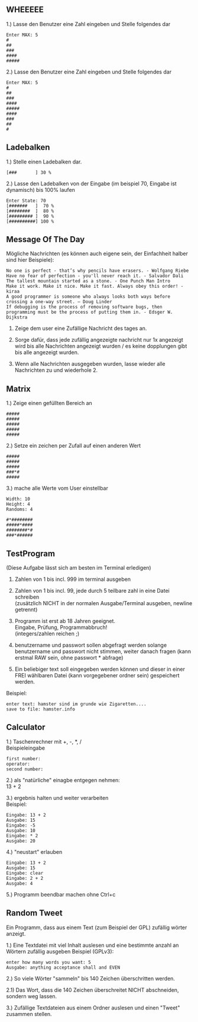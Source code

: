 ## WHEEEEE ##

1.) Lasse den Benutzer eine Zahl eingeben und Stelle folgendes dar

```
Enter MAX: 5
#
##
###
####
#####
```

2.) Lasse den Benutzer eine Zahl eingeben und Stelle folgendes dar

```
Enter MAX: 5
#
##
###
####
#####
####
###
##
#
```

## Ladebalken ##

1.) Stelle einen Ladebalken dar.

```
[###       ] 30 %
```

2.) Lasse den Ladebalken von der Eingabe (im beispiel 70, Eingabe ist dynamisch) bis 100% laufen

```
Enter State: 70
[#######   ]  70 %
[########  ]  80 %
[######### ]  90 %
[##########] 100 %
```

## Message Of The Day ##

Mögliche Nachrichten (es können auch eigene sein, der Einfachheit halber sind hier Beispiele):
```
No one is perfect - that’s why pencils have erasers. - Wolfgang Riebe
Have no fear of perfection - you'll never reach it. - Salvador Dali
The tallest mountain started as a stone. - One Punch Man Intro
Make it work. Make it nice. Make it fast. Always obey this order! - kiraa
A good programmer is someone who always looks both ways before crossing a one-way street. – Doug Linder
If debugging is the process of removing software bugs, then programming must be the process of putting them in. - Edsger W. Dijkstra
```

1. Zeige dem user eine Zufällige Nachricht des tages an.

2. Sorge dafür, dass jede zufällig angezeigte nachricht nur 1x angezeigt wird bis alle Nachrichten angezeigt wurden / es keine dopplungen gibt bis alle angezeigt wurden.

3. Wenn alle Nachrichten ausgegeben wurden, lasse wieder alle Nachrichten zu und wiederhole 2.

## Matrix ##

1.) Zeige einen gefüllten Bereich an

```
#####
#####
#####
#####
#####
```

2.) Setze ein zeichen per Zufall auf einen anderen Wert

```
#####
#####
#####
###*#
#####
```

3.) mache alle Werte vom User einstellbar

```
Width: 10
Height: 4
Randoms: 4

#*########
#####*####
########*#
###*######
```

## TestProgram ##
(Diese Aufgabe lässt sich am besten im Terminal erledigen)  

1. Zahlen von 1 bis incl. 999 im terminal ausgeben
 
2. Zahlen von 1 bis incl. 99, jede durch 5 teilbare zahl in eine Datei schreiben  
(zusätzlich NICHT in der normalen Ausgabe/Terminal ausgeben, newline getrennt)
 
3. Programm ist erst ab 18 Jahren geeignet.  
Eingabe, Prüfung, Programmabbruch!  
(integers/zahlen reichen ;)
 
4. benutzername und passwort sollen abgefragt werden
solange benutzername und passwort nicht stimmen, weiter danach fragen (kann erstmal RAW sein, ohne passwort * abfrage)
 
5. Ein beliebiger text soll eingegeben werden können und dieser in einer FREI wählbaren Datei (kann vorgegebener ordner sein) gespeichert werden.
 
Beispiel:  
```
enter text: hamster sind im grunde wie Zigaretten....
save to file: hamster.info
```


## Calculator ##
 
1.) Taschenrechner mit +, -, *, /  
Beispieleingabe  
```
first number:  
operator:  
second number:
```
2.) als "natürliche" einagbe entgegen nehmen:  
13 + 2  
 
3.) ergebnis halten und weiter verarbeiten  
Beispiel:
```
Eingabe: 13 + 2  
Ausgabe: 15  
Eingabe: -5  
Ausgabe: 10  
Eingabe: * 2  
Ausgabe: 20
```
 
4.) "neustart" erlauben 
```
Eingabe: 13 + 2
Ausgabe: 15
Eingabe: clear
Eingabe: 2 + 2
Ausgabe: 4
```

5.) Programm beendbar machen ohne Ctrl+c


## Random Tweet ##
Ein Programm, dass aus einem Text (zum Beispiel der GPL) zufällig wörter anzeigt.

1.) Eine Textdatei mit viel Inhalt auslesen und eine bestimmte anzahl an Wörtern zufällig ausgeben 
Beispiel (GPLv3):  
```
enter how many words you want: 5
Ausgabe: anything acceptance shall and EVEN
```

2.) So viele Wörter "sammeln" bis 140 Zeichen überschritten werden.

2.1) Das Wort, dass die 140 Zeichen überschreitet NICHT abschneiden, sondern weg lassen.

3.) Zufällige Textdateien aus einem Ordner auslesen und einen "Tweet" zusammen stellen.
